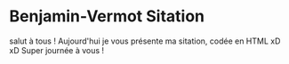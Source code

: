 # Benjamin-Vermot Sitation 

salut à tous ! Aujourd'hui je vous présente ma sitation, codée en HTML xD xD Super journée à vous !
